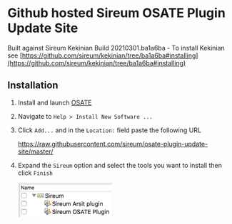 # Github hosted Sireum OSATE Plugin Update Site

Built against Sireum Kekinian Build 20210301.ba1a6ba - To install Kekinian see [https://github.com/sireum/kekinian/tree/ba1a6ba#installing](https://github.com/sireum/kekinian/tree/ba1a6ba#installing)

## Installation
1. Install and launch [OSATE](http://osate.org/download-and-install.html)
2. Navigate to ``Help > Install New Software ...``
3. Click ``Add...`` and in the ``Location:`` field paste the following URL

    https://raw.githubusercontent.com/sireum/osate-plugin-update-site/master/
  
4. Expand the ``Sireum`` option and select the tools you want to install then click ``Finish``

   ![tool-options](resources/tool-options.png)
